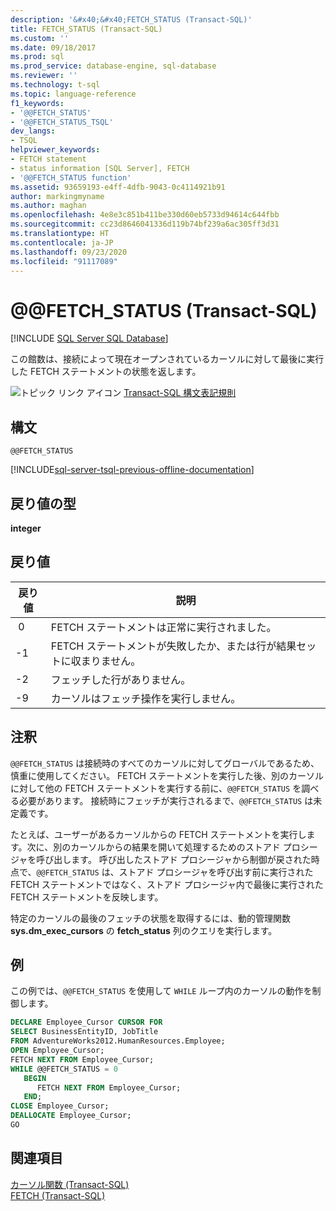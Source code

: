 ```yaml
---
description: '&#x40;&#x40;FETCH_STATUS (Transact-SQL)'
title: FETCH_STATUS (Transact-SQL)
ms.custom: ''
ms.date: 09/18/2017
ms.prod: sql
ms.prod_service: database-engine, sql-database
ms.reviewer: ''
ms.technology: t-sql
ms.topic: language-reference
f1_keywords:
- '@@FETCH_STATUS'
- '@@FETCH_STATUS_TSQL'
dev_langs:
- TSQL
helpviewer_keywords:
- FETCH statement
- status information [SQL Server], FETCH
- '@@FETCH_STATUS function'
ms.assetid: 93659193-e4ff-4dfb-9043-0c4114921b91
author: markingmyname
ms.author: maghan
ms.openlocfilehash: 4e8e3c851b411be330d60eb5733d94614c644fbb
ms.sourcegitcommit: cc23d8646041336d119b74bf239a6ac305ff3d31
ms.translationtype: HT
ms.contentlocale: ja-JP
ms.lasthandoff: 09/23/2020
ms.locfileid: "91117089"
---
```

# <a name="x40x40fetch_status-transact-sql"></a>&#x40;&#x40;FETCH_STATUS (Transact-SQL)
[!INCLUDE [SQL Server SQL Database](../../includes/applies-to-version/sql-asdb.md)]

この館数は、接続によって現在オープンされているカーソルに対して最後に実行した FETCH ステートメントの状態を返します。  
  
 ![トピック リンク アイコン](../../database-engine/configure-windows/media/topic-link.gif "トピック リンク アイコン") [Transact-SQL 構文表記規則](../../t-sql/language-elements/transact-sql-syntax-conventions-transact-sql.md)  
  
## <a name="syntax"></a>構文  
  
```syntaxsql
@@FETCH_STATUS  
```  

[!INCLUDE[sql-server-tsql-previous-offline-documentation](../../includes/sql-server-tsql-previous-offline-documentation.md)]

## <a name="return-type"></a>戻り値の型  
 **integer**  
  
## <a name="return-value"></a>戻り値  
  
|戻り値|説明|  
|------------------|-----------------|  
|&nbsp;0|FETCH ステートメントは正常に実行されました。|  
|-1|FETCH ステートメントが失敗したか、または行が結果セットに収まりません。|  
|-2|フェッチした行がありません。|
|-9|カーソルはフェッチ操作を実行しません。|  
  
## <a name="remarks"></a>注釈  
`@@FETCH_STATUS` は接続時のすべてのカーソルに対してグローバルであるため、慎重に使用してください。 FETCH ステートメントを実行した後、別のカーソルに対して他の FETCH ステートメントを実行する前に、`@@FETCH_STATUS` を調べる必要があります。 接続時にフェッチが実行されるまで、`@@FETCH_STATUS` は未定義です。  
  
たとえば、ユーザーがあるカーソルからの FETCH ステートメントを実行します。次に、別のカーソルからの結果を開いて処理するためのストアド プロシージャを呼び出します。 呼び出したストアド プロシージャから制御が戻された時点で、`@@FETCH_STATUS` は、ストアド プロシージャを呼び出す前に実行された FETCH ステートメントではなく、ストアド プロシージャ内で最後に実行された FETCH ステートメントを反映します。  
  
特定のカーソルの最後のフェッチの状態を取得するには、動的管理関数 **sys.dm_exec_cursors** の **fetch_status** 列のクエリを実行します。  
  
## <a name="examples"></a>例  
この例では、`@@FETCH_STATUS` を使用して `WHILE` ループ内のカーソルの動作を制御します。  
  
```sql  
DECLARE Employee_Cursor CURSOR FOR  
SELECT BusinessEntityID, JobTitle  
FROM AdventureWorks2012.HumanResources.Employee;  
OPEN Employee_Cursor;  
FETCH NEXT FROM Employee_Cursor;  
WHILE @@FETCH_STATUS = 0  
   BEGIN  
      FETCH NEXT FROM Employee_Cursor;  
   END;  
CLOSE Employee_Cursor;  
DEALLOCATE Employee_Cursor;  
GO  
```  
  
## <a name="see-also"></a>関連項目  
 [カーソル関数 &#40;Transact-SQL&#41;](../../t-sql/functions/cursor-functions-transact-sql.md)   
 [FETCH &#40;Transact-SQL&#41;](../../t-sql/language-elements/fetch-transact-sql.md)  
  
  

